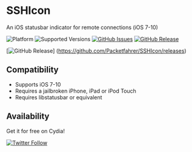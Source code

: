 # SSHIcon
An iOS statusbar indicator for remote connections (iOS 7-10)


![Platform](https://img.shields.io/badge/platform-iOS-lightgrey.svg)
![Supported Versions](https://img.shields.io/badge/supports-iOS_7--10-lightgrey.svg)
[![GitHub Issues](https://img.shields.io/github/issues/sticktron/sshicon.svg)](https://github.com/sticktron/sshicon/issues)
[![GitHub Release](https://img.shields.io/github/release/sticktron/sshicon.svg)](https://github.com/sticktron/sshicon/releases)


[![GitHub Release](https://img.shields.io/github/release/Packetfahrer/sshicon.svg)]
(https://github.com/Packetfahrer/SSHIcon/releases)


## Compatibility

- Supports iOS 7-10
- Requires a jailbroken iPhone, iPad or iPod Touch
- Requires libstatusbar or equivalent

## Availability
Get it for free on Cydia!


[![Twitter Follow](https://img.shields.io/twitter/follow/sticktron.svg?style=social&label=Follow)](http://twitter.com/sticktron)
